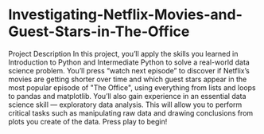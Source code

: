 # Investigating-Netflix-Movies-and-Guest-Stars-in-The-Office
Project Description In this project, you’ll apply the skills you learned in Introduction to Python and Intermediate Python to solve a real-world data science problem. You’ll press “watch next episode” to discover if Netflix’s movies are getting shorter over time and which guest stars appear in the most popular episode of "The Office", using everything from lists and loops to pandas and matplotlib.  You’ll also gain experience in an essential data science skill — exploratory data analysis. This will allow you to perform critical tasks such as manipulating raw data and drawing conclusions from plots you create of the data. Press play to begin!

